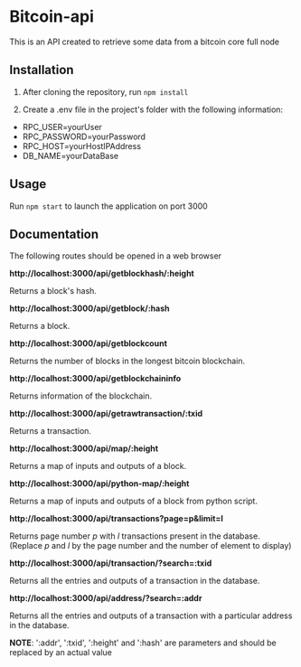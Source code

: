 # Bitcoin-api

This is an API created to retrieve some data from a bitcoin core full node

## Installation 

1. After cloning the repository, run ``npm install``

2. Create a .env file in the project's folder with the following information:
* RPC_USER=yourUser
* RPC_PASSWORD=yourPassword
* RPC_HOST=yourHostIPAddress
* DB_NAME=yourDataBase

## Usage

Run ``npm start`` to launch the application on port 3000

## Documentation

The following routes should be opened in a web browser




__http://localhost:3000/api/getblockhash/:height__

Returns a block's hash.

__http://localhost:3000/api/getblock/:hash__

Returns a block.

__http://localhost:3000/api/getblockcount__

Returns the number of blocks in the longest bitcoin blockchain.

__http://localhost:3000/api/getblockchaininfo__

Returns information of the blockchain.

__http://localhost:3000/api/getrawtransaction/:txid__

Returns a transaction.

__http://localhost:3000/api/map/:height__

Returns a map of inputs and outputs of a block.

__http://localhost:3000/api/python-map/:height__

Returns a map of inputs and outputs of a block from python script.

__http://localhost:3000/api/transactions?page=p&limit=l__

Returns page number *p* with *l* transactions present in the database. (Replace *p* and *l* by the page number and the number of element to display)

__http://localhost:3000/api/transaction/?search=:txid__

Returns all the entries and outputs of a transaction in the database.

__http://localhost:3000/api/address/?search=:addr__

Returns all the entries and outputs of a transaction with a particular address in the database.

**NOTE**: ':addr', ':txid', ':height' and ':hash' are parameters and should be replaced by an actual value
